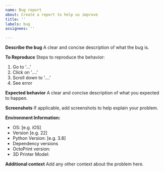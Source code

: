 ```yaml
---
name: Bug report
about: Create a report to help us improve
title: ''
labels: bug
assignees: ''

---
```


**Describe the bug**
A clear and concise description of what the bug is.

**To Reproduce**
Steps to reproduce the behavior:
1. Go to '...'
2. Click on '....'
3. Scroll down to '....'
4. See error

**Expected behavior**
A clear and concise description of what you expected to happen.

**Screenshots**
If applicable, add screenshots to help explain your problem.

**Environment Information:**
 - OS: [e.g. iOS]
 - Version [e.g. 22]
 - Python Version: [e.g. 3.8]
 - Dependency versions
 - OctoPrint version: 
 - 3D Printer Model: 

**Additional context**
Add any other context about the problem here.
